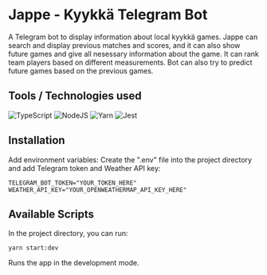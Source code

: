 # Jappe - Kyykkä Telegram Bot

A Telegram bot to display information about local kyykkä games. Jappe can search and display previous matches and scores,
and it can also show future games and give all nesessary information about the game. It can rank team players based on different measurements.
Bot can also try to predict future games based on the previous games.

## Tools / Technologies used

![TypeScript](https://img.shields.io/badge/typescript-%23007ACC.svg?style=for-the-badge&logo=typescript&logoColor=white)
![NodeJS](https://img.shields.io/badge/node.js-6DA55F?style=for-the-badge&logo=node.js&logoColor=white)
![Yarn](https://img.shields.io/badge/yarn-%232C8EBB.svg?style=for-the-badge&logo=yarn&logoColor=white)
![Jest](https://img.shields.io/badge/-jest-%23C21325?style=for-the-badge&logo=jest&logoColor=white)

## Installation

Add environment variables: Create the ".env" file into the project directory and add Telegram token and Weather API key:

```env
TELEGRAM_BOT_TOKEN="YOUR_TOKEN_HERE"
WEATHER_API_KEY="YOUR_OPENWEATHERMAP_API_KEY_HERE"
```

## Available Scripts

In the project directory, you can run:

`yarn start:dev`

Runs the app in the development mode.
